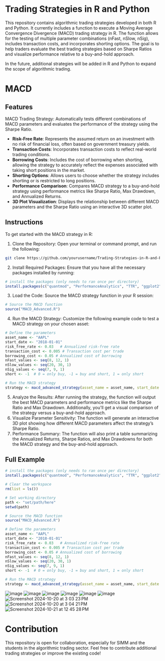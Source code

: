 # Trading Strategies in R and Python
This repository contains algorithmic trading strategies developed in both R and Python. It currently includes a function to execute a Moving Average Convergence Divergence (MACD) trading strategy in R. The function allows for the testing of multiple parameter combinations (nFast, nSlow, nSig), includes transaction costs, and incorporates shorting options. The goal is to help traders evaluate the best trading strategies based on Sharpe Ratios and visualize performance relative to a buy-and-hold approach.

In the future, additional strategies will be added in R and Python to expand the scope of algorithmic trading.

# MACD
## Features
MACD Trading Strategy: Automatically tests different combinations of MACD parameters and evaluates the performance of the strategy using the Sharpe Ratio.
- **Risk-Free Rate**: Represents the assumed return on an investment with no risk of financial loss, often based on government treasury yields.
- **Transaction Costs**: Incorporates transaction costs to reflect real-world trading conditions.
- **Borrowing Costs**: Includes the cost of borrowing when shorting, allowing the strategy to accurately reflect the expenses associated with taking short positions in the market.
- **Shorting Options**: Allows users to choose whether the strategy includes shorting or is restricted to long positions.
- **Performance Comparison**: Compares MACD strategy to a buy-and-hold strategy using performance metrics like Sharpe Ratio, Max Drawdown, and Annualized Returns.
- **3D Plot Visualization**: Displays the relationship between different MACD parameters and the Sharpe Ratio using an interactive 3D scatter plot.

## Instructions
To get started with the MACD strategy in R:

1. Clone the Repository:
Open your terminal or command prompt, and run the following:
```bash
git clone https://github.com/yourusername/Trading-Strategies-in-R-and-Python.git
```
2. Install Required Packages: Ensure that you have all the necessary packages installed by running:
```r
# install the packages (only needs to ran once per directory)
install.packages(c("quantmod", "PerformanceAnalytics", "TTR", "ggplot2", "parallel", "plotly","zoo","reshape2"))
```
3. Load the Code: Source the MACD strategy function in your R session:
```r
# Source the MACD function
source("MACD_Advanced.R")
```
4. Run the MACD Strategy: Customize the following example code to test a MACD strategy on your chosen asset:
```r
# Define the parameters
asset_name <- "AAPL"
start_date <- "2018-01-01"
risk_free_rate <- 0.03   # Annualized risk-free rate
transaction_cost <- 0.005 # Transaction cost per trade
borrowing_cost <- 0.05 # Annualized cost of borrowing
nFast_values <- seq(8, 12, 1)
nSlow_values <- seq(20, 30, 1)
nSig_values <- seq(7, 9, 1)
short <- -1  # 0 = only buy, -1 = buy and short, 1 = only short

# Run the MACD strategy
strategy <- macd_advanced_strategy(asset_name = asset_name, start_date = start_date, risk_free_rate = risk_free_rate, transaction_cost = transaction_cost, borrowinf_cost <- borrowing_cost, nFast_values = nFast_values, nSlow_values = nSlow_values, nSig_values = nSig_values, short = short)
```
5. Analyze the Results: After running the strategy, the function will output the best MACD parameters and performance metrics like the Sharpe Ratio and Max Drawdown. Additionally, you'll get a visual comparison of the strategy versus a buy-and-hold approach.
6. Visualize Parameter Sensitivity: The function will generate an interactive 3D plot showing how different MACD parameters affect the strategy’s Sharpe Ratio.
7. Performance Summary: The function will also print a table summarizing the Annualized Returns, Sharpe Ratios, and Max Drawdowns for both the MACD strategy and the buy-and-hold approach.

## Full Example
```r
# install the packages (only needs to ran once per directory)
install.packages(c("quantmod", "PerformanceAnalytics", "TTR", "ggplot2", "parallel", "plotly"))

# Clear the workspace
rm(list = ls())

# Set working directory
path <- "set/path/here"
setwd(path)

# Source the MACD function
source("MACD_Advanced.R")

# Define the parameters
asset_name <- "AAPL"
start_date <- "2018-01-01"
risk_free_rate <- 0.03   # Annualized risk-free rate
transaction_cost <- 0.005 # Transaction cost per trade
borrowing_cost <- 0.05 # Annualized cost of borrowing
nFast_values <- seq(8, 12, 1)
nSlow_values <- seq(20, 30, 1)
nSig_values <- seq(7, 9, 1)
short <- -1  # 0 = only buy, -1 = buy and short, 1 = only short

# Run the MACD strategy
strategy <- macd_advanced_strategy(asset_name = asset_name, start_date = start_date, risk_free_rate = risk_free_rate, transaction_cost = transaction_cost, borrowinf_cost <- borrowing_cost, nFast_values = nFast_values, nSlow_values = nSlow_values, nSig_values = nSig_values, short = short)
```
![image](https://github.com/user-attachments/assets/95479c7f-02d8-48f8-84be-f08b651da916)
![image](https://github.com/user-attachments/assets/b860825b-70d2-48a0-b4d3-769943aec469)
![image](https://github.com/user-attachments/assets/a369da91-bacc-499e-8711-8936277555b3)
![image](https://github.com/user-attachments/assets/b928668a-997d-4ea6-a28c-aec464ed64fd)
![image](https://github.com/user-attachments/assets/646de65f-114d-422e-b207-df70e9833fbd)
![image](https://github.com/user-attachments/assets/e58e637f-27d9-4529-a777-690ffe81c6cb)
![Screenshot 2024-10-20 at 3 03 23 PM](https://github.com/user-attachments/assets/867aaeaa-7de1-4a6b-ac07-bee87effd519)
![Screenshot 2024-10-20 at 3 04 21 PM](https://github.com/user-attachments/assets/bf22e1bf-3318-492e-be1e-d1ac344087f1)
![Screenshot 2024-10-21 at 12 45 28 PM](https://github.com/user-attachments/assets/e925ac4e-b4e6-43f5-b111-60148079bfad)

# Contribution

This repository is open for collaboration, especially for SIMM and the students in the algorithmic trading sector. Feel free to contribute additional trading strategies or improve the existing code!
